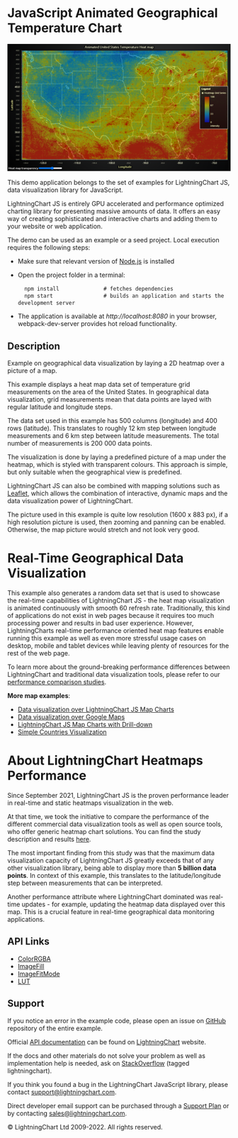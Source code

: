 # JavaScript Animated Geographical Temperature Chart

![JavaScript Animated Geographical Temperature Chart](geoChartUsaTemperature-darkGold.png)

This demo application belongs to the set of examples for LightningChart JS, data visualization library for JavaScript.

LightningChart JS is entirely GPU accelerated and performance optimized charting library for presenting massive amounts of data. It offers an easy way of creating sophisticated and interactive charts and adding them to your website or web application.

The demo can be used as an example or a seed project. Local execution requires the following steps:

-   Make sure that relevant version of [Node.js](https://nodejs.org/en/download/) is installed
-   Open the project folder in a terminal:

          npm install              # fetches dependencies
          npm start                # builds an application and starts the development server

-   The application is available at _http://localhost:8080_ in your browser, webpack-dev-server provides hot reload functionality.


## Description

Example on geographical data visualization by laying a 2D heatmap over a picture of a map.

This example displays a heat map data set of temperature grid measurements on the area of the United States. In geographical data visualization, grid measurements mean that data points are layed with regular latitude and longitude steps.

The data set used in this example has 500 columns (longitude) and 400 rows (latitude). This translates to roughly 12 km step between longitude measurements and 6 km step between latitude measurements. The total number of measurements is 200 000 data points.

The visualization is done by laying a predefined picture of a map under the heatmap, which is styled with transparent colours. This approach is simple, but only suitable when the geographical view is predefined.

LightningChart JS can also be combined with mapping solutions such as [Leaflet](https://leafletjs.com/), which allows the combination of interactive, dynamic maps and the data visualization power of LightningChart.

The picture used in this example is quite low resolution (1600 x 883 px), if a high resolution picture is used, then zooming and panning can be enabled. Otherwise, the map picture would stretch and not look very good.

# Real-Time Geographical Data Visualization

This example also generates a random data set that is used to showcase the real-time capabilities of LightningChart JS - the heat map visualization is animated continuously with smooth 60 refresh rate. Traditionally, this kind of applications do not exist in web pages because it requires too much processing power and results in bad user experience. However, LightningCharts real-time performance oriented heat map features enable running this example as well as even more stressful usage cases on desktop, mobile and tablet devices while leaving plenty of resources for the rest of the web page.

To learn more about the ground-breaking performance differences between LightningChart and traditional data visualization tools, please refer to our [performance comparison studies](https://lightningchart.com/high-performance-javascript-charts/).

**More map examples**:

-   [Data visualization over LightningChart JS Map Charts](https://lightningchart.com/lightningchart-js-interactive-examples/examples/lcjs-example-1103-mapChartVizXY.html)
-   [Data visualization over Google Maps](https://blog.arction.com/easy-geospatial-data-visualization-with-lightningchart-js-and-google)
-   [LightningChart JS Map Charts with Drill-down](https://lightningchart.com/lightningchart-js-interactive-examples/examples/lcjs-example-1111-covidDrillDownDashboard.html)
-   [Simple Countries Visualization](https://lightningchart.com/lightningchart-js-interactive-examples/examples/lcjs-example-1101-mapChartDynamicColor.html)

# About LightningChart Heatmaps Performance

Since September 2021, LightningChart JS is the proven performance leader in real-time and static heatmaps visualization in the web.

At that time, we took the initiative to compare the performance of the different commercial data visualization tools as well as open source tools, who offer generic heatmap chart solutions. You can find the study description and results [here](https://lightningchart.com/js-heatmaps-performance-comparison/).

The most important finding from this study was that the maximum data visualization capacity of LightningChart JS greatly exceeds that of any other visualization library, being able to display more than **5 billion data points**. In context of this example, this translates to the latitude/longitude step between measurements that can be interpreted.

Another performance attribute where LightningChart dominated was real-time updates - for example, updating the heatmap data displayed over this map.
This is a crucial feature in real-time geographical data monitoring applications.


## API Links

* [ColorRGBA]
* [ImageFill]
* [ImageFitMode]
* [LUT]


## Support

If you notice an error in the example code, please open an issue on [GitHub][0] repository of the entire example.

Official [API documentation][1] can be found on [LightningChart][2] website.

If the docs and other materials do not solve your problem as well as implementation help is needed, ask on [StackOverflow][3] (tagged lightningchart).

If you think you found a bug in the LightningChart JavaScript library, please contact support@lightningchart.com.

Direct developer email support can be purchased through a [Support Plan][4] or by contacting sales@lightningchart.com.

[0]: https://github.com/Arction/
[1]: https://lightningchart.com/lightningchart-js-api-documentation/
[2]: https://lightningchart.com
[3]: https://stackoverflow.com/questions/tagged/lightningchart
[4]: https://lightningchart.com/support-services/

© LightningChart Ltd 2009-2022. All rights reserved.


[ColorRGBA]: https://lightningchart.com/js-charts/api-documentation/v5.0.1/functions/ColorRGBA.html
[ImageFill]: https://lightningchart.com/js-charts/api-documentation/v5.0.1/classes/ImageFill.html
[ImageFitMode]: https://lightningchart.com/js-charts/api-documentation/v5.0.1/enums/ImageFitMode.html
[LUT]: https://lightningchart.com/js-charts/api-documentation/v5.0.1/classes/LUT.html

